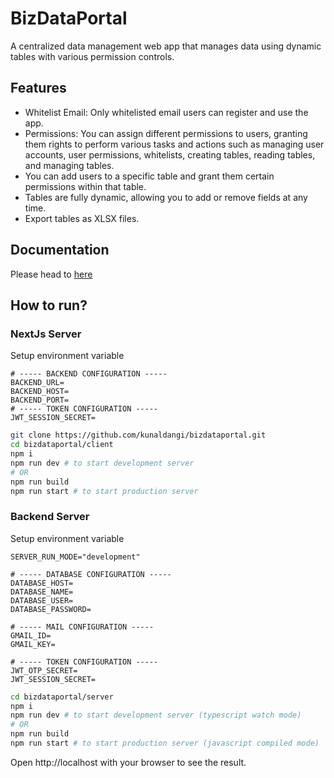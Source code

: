 # BizDataPortal
A centralized data management web app that manages data using dynamic tables with various permission controls.

## Features
- Whitelist Email: Only whitelisted email users can register and use the app.
- Permissions: You can assign different permissions to users, granting them rights to perform various tasks and actions such as managing user accounts, user permissions, whitelists, creating tables, reading tables, and managing tables.
- You can add users to a specific table and grant them certain permissions within that table.
- Tables are fully dynamic, allowing you to add or remove fields at any time.
- Export tables as XLSX files.

## Documentation
Please head to [here](https://github.com/kunaldangi/bizdataportal/blob/8e9f7440434aa8f10c91346f6493ada672da94dd/docs/readme.md)

## How to run?

### NextJs Server

Setup environment variable
```env
# ----- BACKEND CONFIGURATION -----
BACKEND_URL=
BACKEND_HOST=
BACKEND_PORT=
# ----- TOKEN CONFIGURATION -----
JWT_SESSION_SECRET=
```

```bash
git clone https://github.com/kunaldangi/bizdataportal.git
cd bizdataportal/client
npm i
npm run dev # to start development server
# OR
npm run build
npm run start # to start production server
```

### Backend Server

Setup environment variable
```env
SERVER_RUN_MODE="development"

# ----- DATABASE CONFIGURATION -----
DATABASE_HOST=
DATABASE_NAME=
DATABASE_USER=
DATABASE_PASSWORD=

# ----- MAIL CONFIGURATION -----
GMAIL_ID=
GMAIL_KEY=

# ----- TOKEN CONFIGURATION -----
JWT_OTP_SECRET=
JWT_SESSION_SECRET=
```
```bash
cd bizdataportal/server
npm i
npm run dev # to start development server (typescript watch mode)
# OR
npm run build
npm run start # to start production server (javascript compiled mode)
```
Open http://localhost with your browser to see the result.
